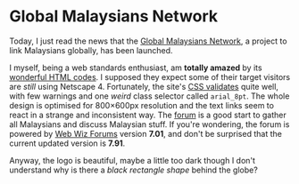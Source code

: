 Global Malaysians Network
===

Today, I just read the news that the [Global Malaysians Network](http://globalmalaysians.com/), a project to link Malaysians globally, has been launched.

I myself, being a web standards enthusiast, am **totally amazed** by its [wonderful HTML codes](http://validator.w3.org/check?uri=http://globalmalaysians.com/ "Validation Results for http://globalmalaysians.com/"). I supposed they expect some of their target visitors are *still* using Netscape 4. Fortunately, the site's [CSS validates](http://jigsaw.w3.org/css-validator/validator?uri=http://globalmalaysians.com/ "W3C CSS Validator Results for http://globalmalaysians.com/") quite well, with few warnings and one *weird* class selector called `arial_8pt`. The whole design is optimised for 800×600px resolution and the text links seem to react in a strange and inconsistent way. The [forum](http://globalmalaysians.com/forum/) is a good start to gather all Malaysians and discuss Malaysian stuff. If you're wondering, the forum is powered by [Web Wiz Forums](http://webwizguide.info/web_wiz_forums/) version **7.01**, and don't be surprised that the current updated version is **7.91**.

Anyway, the logo is beautiful, maybe a little too dark though I don't understand why is there a *black rectangle shape* behind the globe?